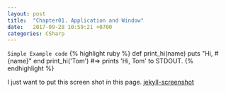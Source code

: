 ```yaml
---
layout: post
title:  "Chapter01. Application and Window"
date:   2017-09-28 10:59:21 +0700
categories: CSharp
---
```

`Simple Example code`
{% highlight ruby %}
def print_hi(name)
  puts "Hi, #{name}"
end
print_hi('Tom')
#=> prints 'Hi, Tom' to STDOUT.
{% endhighlight %}

I just want to put this screen shot in this page.
[jekyll-screenshot](https://paypulse.github.io/assets/images/test.jpg)
